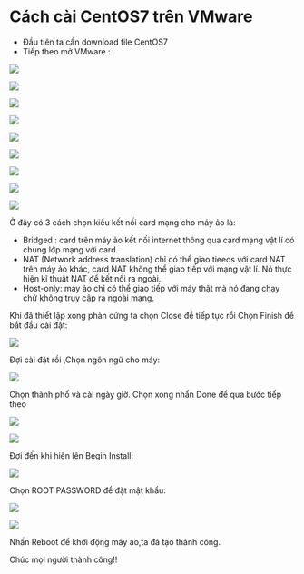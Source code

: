 # Cách cài CentOS7 trên VMware

- Đầu tiên ta cần download file CentOS7
- Tiếp theo mở VMware :

![](../images/2019-05-16_16-46.png)

![](../images/2019-05-15_15-29.png)

![](../images/2019-05-16_16-49.png)

![](../images/2019-05-15_15-31.png)

![](../images/2019-05-15_15-35.png)

![](../images/2019-05-15_15-36.png)

![](../images/2019-05-15_15-39.png)

![](../images/2019-05-15_15-40.png)

![](../images/2019-05-15_15-41.png)

Ở đây có 3 cách chọn kiểu kết nối card mạng cho máy ảo là:
- Bridged : card trên máy ảo kết nối internet thông qua card mạng vật lí có chung lớp mạng với card.
- NAT (Network address translation) chỉ có thể giao tieeos với card NAT trên máy ảo khác, card NAT không thể giao tiếp với mạng vật lí. Nó thực hiện kĩ thuật NAT để kết nối ra ngoài.
- Host-only: máy ảo chỉ có thể giao tiếp với máy thật mà nó đang chạy chứ không truy cập ra ngoài mạng.

Khi đã thiết lập xong phàn cứng ta chọn Close để tiếp tục rồi Chọn Finish để bắt đầu cài đặt:

![](../images/2019-05-15_15-42.png)

Đợi cài đặt rồi ,Chọn ngôn ngữ cho máy:

![](../images/2019-05-16_17-09.png)

Chọn thành phố và cài ngày giờ. Chọn xong nhấn Done để qua bước tiếp theo


![](../images/2019-05-15_16-27.png)

![](../images/2019-05-15_16-29.png)

Đợi đến khi hiện lên Begin Install:

![](../images/2019-05-15_16-39.png)

Chọn ROOT PASSWORD để đặt mật khẩu:

![](../images/2019-05-15_16-40.png)

![](../images/2019-05-15_16-41.png)

Nhấn Reboot để khởi động máy ảo,ta đã tạo thành công.
 
Chúc mọi người thành công!!

